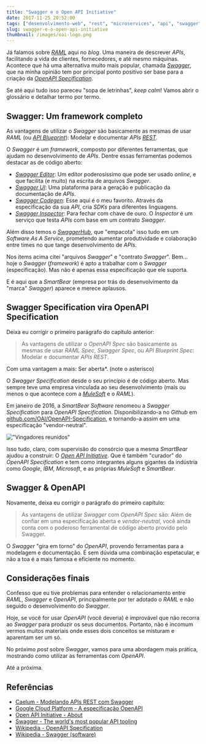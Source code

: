 ```yaml
---
title: "Swagger e o Open API Initiative"
date: 2017-11-25 20:52:00
tags: ["desenvolvimento-web", "rest", "microservices", "api", "swagger", "oai"]
slug: swagger-e-o-open-api-initiative
thumbnail: /images/oai-logo.png
---
```


Já falamos sobre [_RAML_](/tag/raml.html "Leia mais sobre RAML") aqui no _blog_. Uma maneira
de descrever _APIs_, facilitando a vida de clientes, fornecedores, e até mesmo
máquinas. Acontece que há uma alternativa muito mais popular,
chamada [_Swagger_](https://swagger.io/ "The world's most popular API tooling"),
que na minha opinião tem por principal ponto positivo ser base para a criação da
[_OpenAPI Specification_](https://github.com/OAI/OpenAPI-Specification "The OpenAPI Spec repository").

Se até aqui tudo isso pareceu "sopa de letrinhas", _keep calm_! Vamos abrir o glossário e detalhar
termo por termo.

## Swagger: Um framework completo

As vantagens de utilizar o _Swagger_ são basicamente as mesmas de usar _RAML_ (ou
[_API Blueprint_](https://apiblueprint.org/ "Powerful high-level API description language")):
Modelar e documentar _APIs_ [_REST_](/tag/rest.html "Leia mais sobre REST").

O _Swagger_ é um _framework_, composto por diferentes ferramentas, que ajudam no desenvolvimento
de _APIs_. Dentre essas ferramentas podemos destacar as de código aberto:

- [_Swagger Editor_](https://swagger.io/swagger-editor/ "Design, describe, and document your API on the first open source editor fully dedicated to Swagger-based APIs"):
  Um editor poderosíssimo que pode ser usado _online_, e que facilita (e muito) na escrita de arquivos
  _Swagger_.
- [_Swagger UI_](https://swagger.io/swagger-ui/):
  Uma plataforma para a geração e publicação da documentação de _APIs_.
- [_Swagger Codegen_](https://swagger.io/swagger-codegen/): Esse aqui é o meu favorito. Através
  da especificação da sua _API_, cria _SDKs_ para diferentes linguagens.
- [_Swagger Inspector_](https://swagger.io/swagger-inspector/): Para fechar com chave de ouro.
  O _Inspector_ é um serviço que testa _APIs_ com base em um contrato _Swagger_.

Além disso temos o [_SwaggerHub_](https://swaggerhub.com/ "The platform for designing and documenting APIs with Swagger"),
que "empacota" isso tudo em um _Software As A Service_, prometendo aumentar produtividade e
colaboração entre times no que tange desenvolvimento de _APIs_.

Nos items acima citei "arquivos _Swagger_" e "contrato _Swagger_". Bem...
hoje o _Swagger_ (_framework_) é apto a trabalhar com o _Swagger_ (especificação). Mas não
é apenas essa especificação que ele suporta.

E é aqui que a _SmartBear_ (empresa por trás do desenvolvimento da "marca" _Swagger_) aparece e merece aplausos.

## Swagger Specification vira OpenAPI Specification

Deixa eu corrigir o primeiro parágrafo do capítulo anterior:

> As vantagens de utilizar o _OpenAPI Spec_ são basicamente as mesmas de usar _RAML Spec_,
> _Swagger Spec_, ou _API Blueprint Spec_: Modelar e documentar _APIs_ _REST_.

Com uma vantagem a mais: Ser aberta\*. (note o asterisco)

O _Swagger Specification_ desde o seu princípio é de código aberto. Mas sempre teve uma empresa
vinculada ao seu desenvolvimento (mais ou menos o que acontece com a [_MuleSoft_](https://www.mulesoft.com/ "We connect. You unnovate.")
e o _RAML_).

Em janeiro de 2016, a _SmartBear Software_ renomeou a _Swagger Specification_ para _OpenAPI Specification_.
Disponibilizando-a no _Github_ em [github.com/OAI/OpenAPI-Specification](https://github.com/OAI/OpenAPI-Specification "The OpenAPI Specification Repository"),
e tornando-a assim em uma especificação "vendor-neutral".

!["Vingadores reunidos"](/images/oai-avengers.jpg "A OAI é tipo os Avengers do mundo das APIs (bestbuy.com)")

Isso tudo, claro, com supervisão do consórcio que a mesma _SmartBear_ ajudou a construir:
O [_Open API Initiative_](https://www.openapis.org/ "OAI Consortium"). Que é também "curador"
do _OpenAPI Specification_ e tem como integrantes alguns gigantes da indústria como _Google_, _IBM_, _Microsoft_,
e as próprias _MuleSoft_ e _SmartBear_.

## Swagger & OpenAPI

Novamente, deixa eu corrigir o parágrafo do primeiro capítulo:

> As vantagens de utilizar _Swagger_ com _OpenAPI Spec_ são: Além de confiar
> em uma especificação aberta e _vendor-neutral_, você ainda conta com o poderoso ferramental
> de código aberto provido pelo Swagger.

O _Swagger_ "gira em torno" do _OpenAPI_, provendo ferramentas para a modelagem e documentação.
É sem dúvida uma combinação espetacular, e não a toa é a mais famosa e eficiente no momento.

## Considerações finais

Confesso que eu tive problemas para entender o relacionamento entre _RAML_, _Swagger_ e _OpenAPI_,
principalmente por ter adotado o _RAML_ e não seguido o desenvolvimento do _Swagger_.

Hoje, se você for usar _OpenAPI_ (você deveria) é improvável que não recorra ao _Swagger_
para produzir os seus documentos. Portanto, não é incomum vermos muitos materiais onde esses
dois conceitos se misturam e aparentam ser um só.

No próximo _post_ sobre _Swagger_, vamos para uma abordagem mais prática, mostrando como utilizar
as ferramentas com _OpenAPI_.

Até a próxima.

## Referências

- [Caelum - Modelando APIs REST com Swagger](http://blog.caelum.com.br/modelando-apis-rest-com-swagger/)
- [Google Cloud Platform - A especificação OpenAPI](https://cloud.google.com/endpoints/docs/open-api-spec?hl=pt-br)
- [Open API Initiative - About](https://www.openapis.org/about)
- [Swagger - The world's most popular API tooling](https://swagger.io/)
- [Wikipedia - OpenAPI Specification](https://en.wikipedia.org/wiki/OpenAPI_Specification)
- [Wikipedia - Swagger (software)](<https://en.wikipedia.org/wiki/Swagger_(software)>)
